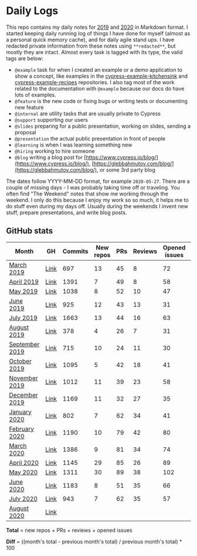 # Daily Logs

This repo contains my daily notes for [2019](./2019) and [2020](./2020) in Markdown format. I started keeping daily running log of things I have done for myself (almost as a personal quick memory cache), and for daily agile stand ups. I have redacted private information from these notes using `**redacted**`, but mostly they are intact. Almost every task is tagged with its type, the valid tags are below:

- `@example` task for when I created an example or a demo application to show a concept, like examples in the [cypress-example-kitchensink](https://github.com/cypress-io/cypress-example-kitchensink) and [cypress-example-recipes](https://github.com/cypress-io/cypress-example-recipes) repositories. I also tag most of the work related to the documentation with `@example` because our docs do have lots of examples.
- `@feature` is the new code or fixing bugs or writing tests or documenting new feature
- `@internal` are utility tasks that are usually private to Cypress
- `@support` supporting our users
- `@slides` preparing for a public presentation, working on slides, sending a proposal
- `@presentation` the actual public presentation in front of people
- `@learning` is when I was learning something new
- `@hiring` working to hire someone
- `@blog` writing a blog post for [https://www.cypress.io/blog/](https://www.cypress.io/blog/), [https://glebbahmutov.com/blog/](https://glebbahmutov.com/blog/), or some 3rd party blog

The dates follow YYYY-MM-DD format, for example `2020-05-27`. There are a couple of missing days - I was probably taking time off or traveling. You often find "The Weekend" notes that show me working through the weekend. I only do this because I enjoy my work so so much, it helps me to do stuff even during my days off. Usually during the weekends I invent new stuff, prepare presentations, and write blog posts.

## GitHub stats

| Month                                         | GH                                                                             | Commits | New repos | PRs | Reviews | Opened issues | Total | Diff |
| --------------------------------------------- | ------------------------------------------------------------------------------ | ------- | --------- | --- | ------- | ------------- | ----- | ---- |
| [March 2019](./2019/03-March-2019.md)         | [Link](https://github.com/bahmutov?tab=overview&from=2019-03-01&to=2019-03-31) | 697     | 13        | 45  | 8       | 72            | 138   |
| [April 2019](./2019/04-April-2019.md)         | [Link](https://github.com/bahmutov?tab=overview&from=2019-04-01&to=2019-04-30) | 1391    | 7         | 49  | 8       | 58            | 122   | -12% |
| [May 2019](./2019/05-May-2019.md)             | [Link](https://github.com/bahmutov?tab=overview&from=2019-05-01&to=2019-05-31) | 1038    | 8         | 52  | 10      | 47            | 117   | -4%  |
| [June 2019](./2019/06-June-2019.md)           | [Link](https://github.com/bahmutov?tab=overview&from=2019-06-01&to=2019-06-30) | 925     | 12        | 43  | 13      | 31            | 99    | -18% |
| [July 2019](./2019/07-July-2019.md)           | [Link](https://github.com/bahmutov?tab=overview&from=2019-07-01&to=2019-07-31) | 1663    | 13        | 44  | 16      | 63            | 136   | +37% |
| [August 2019](./2019/08-August-2019.md)       | [Link](https://github.com/bahmutov?tab=overview&from=2019-08-01&to=2019-08-31) | 378     | 4         | 26  | 7       | 31            | 68    | -50% |
| [September 2019](./2019/09-September-2019.md) | [Link](https://github.com/bahmutov?tab=overview&from=2019-09-01&to=2019-09-30) | 715     | 10        | 24  | 11      | 30            | 75    | +10% |
| [October 2019](./2019/10-October-2019.md)     | [Link](https://github.com/bahmutov?tab=overview&from=2019-10-01&to=2019-10-31) | 1095    | 5         | 42  | 18      | 41            | 106   | +41% |
| [November 2019](./2019/11-November-2019.md)   | [Link](https://github.com/bahmutov?tab=overview&from=2019-11-01&to=2019-11-30) | 1012    | 11        | 39  | 23      | 58            | 131   | +23% |
| [December 2019](./2019/12-December-2019.md)   | [Link](https://github.com/bahmutov?tab=overview&from=2019-12-01&to=2019-12-31) | 1169    | 11        | 32  | 27      | 35            | 105   | -20% |
| [January 2020](./2020/01-January-2020.md)     | [Link](https://github.com/bahmutov?tab=overview&from=2020-01-01&to=2020-01-31) | 802     | 7         | 62  | 34      | 41            | 144   | +37% |
| [February 2020](./2020/02-February-2020.md)   | [Link](https://github.com/bahmutov?tab=overview&from=2020-02-01&to=2020-02-29) | 1190    | 10        | 79  | 42      | 80            | 211   | +46% |
| [March 2020](./2020/03-March-2020.md)         | [Link](https://github.com/bahmutov?tab=overview&from=2020-03-01&to=2020-03-31) | 1386    | 9         | 81  | 34      | 74            | 198   | -6%  |
| [April 2020](./2020/04-April-2020.md)         | [Link](https://github.com/bahmutov?tab=overview&from=2020-04-01&to=2020-04-30) | 1145    | 29        | 85  | 26      | 89            | 229   | +16% |
| [May 2020](./2020/05-May-2020.md)             | [Link](https://github.com/bahmutov?tab=overview&from=2020-05-01&to=2020-05-31) | 1311    | 30        | 89  | 38      | 102           | 259   | +13% |
| [June 2020](./2020/06-June-2020.md)           | [Link](https://github.com/bahmutov?tab=overview&from=2020-06-01&to=2020-06-30) | 1183    | 8         | 51  | 35      | 66            | 160   | -38% |
| [July 2020](./2020/07-July-2020.md)           | [Link](https://github.com/bahmutov?tab=overview&from=2020-07-01&to=2020-07-31) | 943     | 7         | 62  | 35      | 57            | 161   | 0%   |
| [August 2020](./2020/08-August-2020.md)       | [Link](https://github.com/bahmutov?tab=overview&from=2020-08-01&to=2020-08-31) |         |           |     |         |               |       |

**Total** = new repos + PRs + reviews + opened issues

**Diff** = ((month's total - previous month's total) / previous month's total) \* 100
